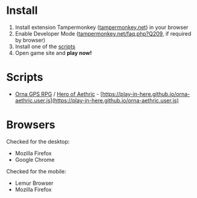 # Install

1. Install extension Tampermonkey ([tampermonkey.net](https://www.tampermonkey.net/)) in your browser
2. Enable Developer Mode ([tampermonkey.net/faq.php?Q209](https://www.tampermonkey.net/faq.php?locale=en#Q209), if required by browser)
3. Install one of the [scripts](#scripts)
4. Open game site and __play now!__

# Scripts

- [Orna GPS RPG](https://playorna.com) / [Hero of Aethric](https://aethric.com) - [https://play-in-here.github.io/orna-aethric.user.js](https://play-in-here.github.io/orna-aethric.user.js)

# Browsers

Checked for the desktop:

- Mozilla Firefox
- Google Chrome

Checked for the mobile:

- Lemur Browser
- Mozilla Firefox
